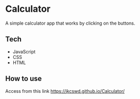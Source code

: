 # Calculator
A simple calculator app that works by clicking on the buttons.

## Tech
- JavaScript
- CSS
- HTML

## How to use

Access from this link https://jkcswd.github.io/Calculator/